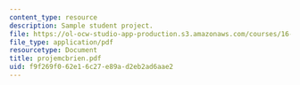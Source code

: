 ```yaml
---
content_type: resource
description: Sample student project.
file: https://ol-ocw-studio-app-production.s3.amazonaws.com/courses/16-810-engineering-design-and-rapid-prototyping-january-iap-2007/f9f269f062e16c27e89ad2eb2ad6aae2_projemcbrien.pdf
file_type: application/pdf
resourcetype: Document
title: projemcbrien.pdf
uid: f9f269f0-62e1-6c27-e89a-d2eb2ad6aae2
---
```

